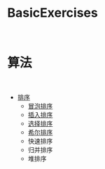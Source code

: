 BasicExercises
==

<br>

# 算法

<br>

- [排序](https://github.com/shadowwingz/BasicExercises/blob/master/sorting)
    - [冒泡排序](https://github.com/shadowwingz/BasicExercises/blob/master/sorting/BubbleSort.java)
    - [插入排序](https://github.com/shadowwingz/BasicExercises/blob/master/sorting/InsertSort.java)
    - [选择排序](https://github.com/shadowwingz/BasicExercises/blob/master/sorting/SelectionSort.java)
    - [希尔排序](https://github.com/shadowwingz/BasicExercises/blob/master/sorting/ShellSort.java)
    - 快速排序
    - 归并排序
    - 堆排序